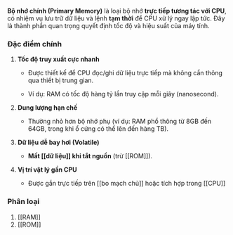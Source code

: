 **Bộ nhớ chính (Primary Memory)** là loại bộ nhớ **trực tiếp tương tác với CPU**, có nhiệm vụ lưu trữ dữ liệu và lệnh **tạm thời** để CPU xử lý ngay lập tức. Đây là thành phần quan trọng quyết định tốc độ và hiệu suất của máy tính.

### Đặc điểm chính

1. **Tốc độ truy xuất cực nhanh**
    
    - Được thiết kế để CPU đọc/ghi dữ liệu trực tiếp mà không cần thông qua thiết bị trung gian.
        
    - Ví dụ: RAM có tốc độ hàng tỷ lần truy cập mỗi giây (nanosecond).
        
2. **Dung lượng hạn chế**
    
    - Thường nhỏ hơn bộ nhớ phụ (ví dụ: RAM phổ thông từ 8GB đến 64GB, trong khi ổ cứng có thể lên đến hàng TB).
        
3. **Dữ liệu dễ bay hơi (Volatile)**
    
    - **Mất [[dữ liệu]] khi tắt nguồn** (trừ [[ROM]]).
        
4. **Vị trí vật lý gần CPU**
    
    - Được gắn trực tiếp trên [[bo mạch chủ]] hoặc tích hợp trong [[CPU]]

### Phân loại
1. [[RAM]]
2. [[ROM]]